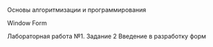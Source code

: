 Основы алгоритмизации и программирования

Window Form

Лабораторная работа №1. Задание 2 Введение в разработку форм
